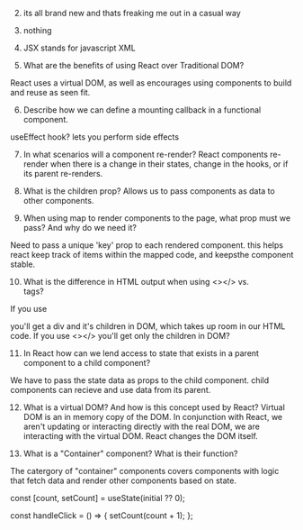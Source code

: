 2. its all brand new and thats freaking me out in a casual way

3. nothing

4. JSX stands for javascript XML

5. What are the benefits of using React over Traditional DOM?

React uses a virtual DOM, as well as encourages using components to build and reuse as seen fit.

6. Describe how we can define a mounting callback in a functional component.

useEffect hook? lets you perform side effects

7. In what scenarios will a component re-render?
   React components re-render when there is a change in their states, change in the hooks, or if its parent re-renders.
8. What is the children prop?
   Allows us to pass components as data to other components.

9. When using map to render components to the page, what prop must we pass? And why do we need it?

Need to pass a unique 'key' prop to each rendered component. this helps react keep track of items within the mapped code, and keepsthe component stable.

10. What is the difference in HTML output when using <></> vs. <div></div> tags?

If you use <div></div> you'll get a div and it's children in DOM, which takes up room in our HTML code. If you use <></> you'll get only the children in DOM?

11. In React how can we lend access to state that exists in a parent component to a child component?

We have to pass the state data as props to the child component. child components can recieve and use data from its parent.

12. What is a virtual DOM? And how is this concept used by React?
    Virtual DOM is an in memory copy of the DOM. In conjunction with React, we aren't updating or interacting directly with the real DOM, we are interacting with the virtual DOM. React changes the DOM itself.

13. What is a "Container" component? What is their function?

The catergory of "container" components covers components with logic that fetch data and render other components based on state.

const [count, setCount] = useState(initial ?? 0);

const handleClick = () => {
setCount(count + 1);
};
